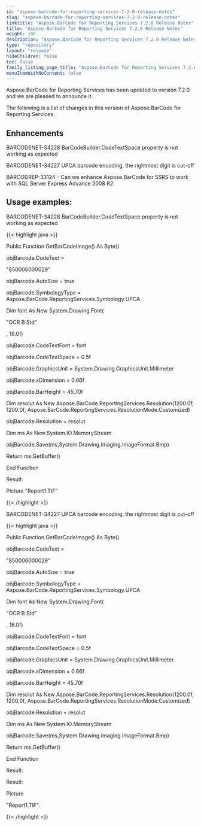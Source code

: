 ```yaml
---
id: "aspose-barcode-for-reporting-services-7-2-0-release-notes"
slug: "aspose-barcode-for-reporting-services-7-2-0-release-notes"
linktitle: "Aspose.BarCode for Reporting Services 7.2.0 Release Notes"
title: "Aspose.BarCode for Reporting Services 7.2.0 Release Notes"
weight: 100
description: "Aspose.BarCode for Reporting Services 7.2.0 Release Notes – the latest updates and fixes."
type: "repository"
layout: "release"
hideChildren: false
toc: false
family_listing_page_title: "Aspose.BarCode for Reporting Services 7.2.0 Release Notes"
menuItemWithNoContent: false
---
```


Aspose.BarCode for Reporting Services has been updated to version 7.2.0 and we are pleased to announce it.

The following is a list of changes in this version of Aspose.BarCode for Reporting Services.
## **Enhancements**
BARCODENET-34228 BarCodeBuilder.CodeTextSpace property is not working as expected

BARCODENET-34227 UPCA barcode encoding, the rightmost digit is cut-off

BARCODREP-33124 - Can we enhance Aspose.BarCode for SSRS to work with SQL Server Express Advance 2008 R2
## **Usage examples:**
BARCODENET-34228 BarCodeBuilder.CodeTextSpace property is not working as expected

{{< highlight java >}}

 Public Function GetBarCodeImage() As Byte()

objBarcode.CodeText =

"850006000029"

objBarcode.AutoSize = true

objBarcode.SymbologyType = Aspose.BarCode.ReportingServices.Symbology.UPCA

Dim font As New System.Drawing.Font(

"OCR B Std"

, 16.0f)

objBarcode.CodeTextFont = font

objBarcode.CodeTextSpace = 0.5f

objBarcode.GraphicsUnit = System.Drawing.GraphicsUnit.Millimeter

objBarcode.xDimension = 0.66f

objBarcode.BarHeight = 45.70f

Dim resolut As New Aspose.BarCode.ReportingServices.Resolution(1200.0f, 1200.0f, Aspose.BarCode.ReportingServices.ResolutionMode.Customized)

objBarcode.Resolution = resolut

Dim ms As New System.IO.MemoryStream

objBarcode.Save(ms,System.Drawing.Imaging.ImageFormat.Bmp)

Return ms.GetBuffer()

End Function

Result:

Picture "Report1.TIF" 

{{< /highlight >}}

BARCODENET-34227 UPCA barcode encoding, the rightmost digit is cut-off

{{< highlight java >}}

 Public Function GetBarCodeImage() As Byte()

objBarcode.CodeText =

"850006000029"

objBarcode.AutoSize = true

objBarcode.SymbologyType = Aspose.BarCode.ReportingServices.Symbology.UPCA

Dim font As New System.Drawing.Font(

"OCR B Std"

, 16.0f)

objBarcode.CodeTextFont = font

objBarcode.CodeTextSpace = 0.5f

objBarcode.GraphicsUnit = System.Drawing.GraphicsUnit.Millimeter

objBarcode.xDimension = 0.66f

objBarcode.BarHeight = 45.70f

Dim resolut As New Aspose.BarCode.ReportingServices.Resolution(1200.0f, 1200.0f, Aspose.BarCode.ReportingServices.ResolutionMode.Customized)

objBarcode.Resolution = resolut

Dim ms As New System.IO.MemoryStream

objBarcode.Save(ms,System.Drawing.Imaging.ImageFormat.Bmp)

Return ms.GetBuffer()

End Function

Result:


Result:

Picture

"Report1.TIF".

{{< /highlight >}}
